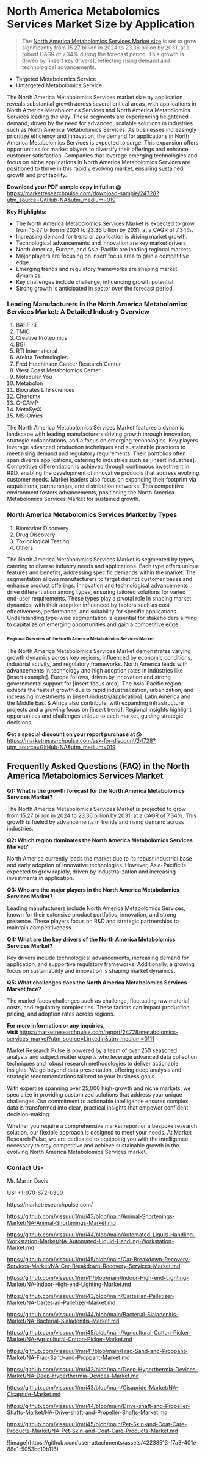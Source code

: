 <h1>North America Metabolomics Services Market&nbsp;Size by Application</h1><blockquote><p>The <a href="https://marketresearchpulse.com/download-sample/24728?utm_source=GitHub-NA&amp;utm_medium=019">North America Metabolomics Services Market size</a> is set to grow significantly from 15.27 billion in 2024 to 23.36 billion by 2031, at a robust CAGR of 7.34% during the forecast period. This growth is driven by [insert key drivers], reflecting rising demand and technological advancements.</p></blockquote><ul><li>Targeted Metabolomics Service<li> Untargeted Metabolomics Service</li></ul><p>The North America Metabolomics Services market size by application reveals substantial growth across several critical areas, with applications in North America Metabolomics Services and North America Metabolomics Services leading the way. These segments are experiencing heightened demand, driven by the need for advanced, scalable solutions in industries such as North America Metabolomics Services. As businesses increasingly prioritize efficiency and innovation, the demand for applications in North America Metabolomics Services is expected to surge. This expansion offers opportunities for market players to diversify their offerings and enhance customer satisfaction. Companies that leverage emerging technologies and focus on niche applications in North America Metabolomics Services are positioned to thrive in this rapidly evolving market, ensuring sustained growth and profitability.</p><p><strong>Download your PDF sample copy in full at @ </strong><a href="https://marketresearchpulse.com/download-sample/24728?utm_source=GitHub-NA&amp;utm_medium=019">https://marketresearchpulse.com/download-sample/24728?utm_source=GitHub-NA&amp;utm_medium=019</a></p><p><strong>Key Highlights: </strong></p><ul><li>The North America Metabolomics Services Market is expected to grow from 15.27 billion in 2024 to 23.36 billion by 2031, at a CAGR of 7.34%.</li><li>Increasing demand for trend or application is driving market growth.</li><li>Technological advancements and innovation are key market drivers.</li><li>North America, Europe, and Asia-Pacific are leading regional markets.</li><li>Major players are focusing on insert focus area to gain a competitive edge.</li><li>Emerging trends and regulatory frameworks are shaping market dynamics.</li><li>Key challenges include challenge, influencing growth potential.</li><li>Strong growth is anticipated in sector over the forecast period.</li></ul><h3>Leading Manufacturers in the North America Metabolomics Services Market: A Detailed Industry Overview</h3><ol><li>BASF SE</li><li>TMIC</li><li>Creative Proteomics</li><li>BGI</li><li>RTI International</li><li>Afekta Technologies</li><li>Fred Hutchinson Cancer Research Center</li><li>West Coast Metabolomics Center</li><li>Molecular You</li><li>Metabolon</li><li>Biocrates Life sciences</li><li>Chenomx</li><li>C-CAMP</li><li>MetaSysX</li><li>MS-Omics</li></ol><div class="flex max-w-full flex-col flex-grow"><div class="min-h-8 text-message flex w-full flex-col items-end gap-2 whitespace-normal break-words [.text-message+&amp;]:mt-5" dir="auto" data-message-author-role="assistant" data-message-id="fd8432e4-4910-450d-b182-61b7bfb0a01f" data-message-model-slug="gpt-4o"><div class="flex w-full flex-col gap-1 empty:hidden first:pt-[3px]"><div class="markdown prose w-full break-words dark:prose-invert light"><p>The North America Metabolomics Services Market features a dynamic landscape with leading manufacturers driving growth through innovation, strategic collaborations, and a focus on emerging technologies. Key players leverage advanced production techniques and sustainable practices to meet rising demand and regulatory requirements. Their portfolios often span diverse applications, catering to industries such as [insert industries]. Competitive differentiation is achieved through continuous investment in R&amp;D, enabling the development of innovative products that address evolving customer needs. Market leaders also focus on expanding their footprint via acquisitions, partnerships, and distribution networks. This competitive environment fosters advancements, positioning the North America Metabolomics Services Market for sustained growth.</p></div></div></div></div><h3>North America Metabolomics Services Market by Types</h3><ol><li>Biomarker Discovery<li> Drug Discovery<li> Toxicological Testing<li> Others</li></ol><div class="flex max-w-full flex-col flex-grow"><div class="min-h-8 text-message flex w-full flex-col items-end gap-2 whitespace-normal break-words [.text-message+&amp;]:mt-5" dir="auto" data-message-author-role="assistant" data-message-id="084470be-0bb7-4664-bddf-5156b4f41249" data-message-model-slug="gpt-4o-mini"><div class="flex w-full flex-col gap-1 empty:hidden first:pt-[3px]"><div class="markdown prose w-full break-words dark:prose-invert light"><p>The North America Metabolomics Services Market is segmented by types, catering to diverse industry needs and applications. Each type offers unique features and benefits, addressing specific demands within the market. The segmentation allows manufacturers to target distinct customer bases and enhance product offerings. Innovation and technological advancements drive differentiation among types, ensuring tailored solutions for varied end-user requirements. These types play a pivotal role in shaping market dynamics, with their adoption influenced by factors such as cost-effectiveness, performance, and suitability for specific applications. Understanding type-wise segmentation is essential for stakeholders aiming to capitalize on emerging opportunities and gain a competitive edge.</p></div></div></div></div><h3><span style="font-size: 11px;">Regional Overview of the North America Metabolomics Services Market</span></h3><div class="flex max-w-full flex-col flex-grow"><div class="min-h-8 text-message flex w-full flex-col items-end gap-2 whitespace-normal break-words [.text-message+&amp;]:mt-5" dir="auto" data-message-author-role="assistant" data-message-id="e9038762-ce64-4e30-91c9-9bd413514231" data-message-model-slug="gpt-4o-mini"><div class="flex w-full flex-col gap-1 empty:hidden first:pt-[3px]"><div class="markdown prose w-full break-words dark:prose-invert light"><p>The North America Metabolomics Services Market demonstrates varying growth dynamics across key regions, influenced by economic conditions, industrial activity, and regulatory frameworks. North America leads with advancements in technology and high adoption rates in industries like [insert example]. Europe follows, driven by innovation and strong governmental support for [insert focus area]. The Asia-Pacific region exhibits the fastest growth due to rapid industrialization, urbanization, and increasing investments in [insert industry/application]. Latin America and the Middle East &amp; Africa also contribute, with expanding infrastructure projects and a growing focus on [insert trend]. Regional insights highlight opportunities and challenges unique to each market, guiding strategic decisions.</p></div></div></div></div><p><strong>Get a special discount on your report purchase at @ </strong><a href="https://marketresearchpulse.com/ask-for-discount/24728?utm_source=GitHub-NA&amp;utm_medium=019">https://marketresearchpulse.com/ask-for-discount/24728?utm_source=GitHub-NA&amp;utm_medium=019</a></p><h2>Frequently Asked Questions (FAQ) in the North America Metabolomics Services Market</h2><p><strong>Q1: What is the growth forecast for the North America Metabolomics Services Market?</strong></p><p>The North America Metabolomics Services Market is projected to grow from 15.27 billion in 2024 to 23.36 billion by 2031, at a CAGR of 7.34%. This growth is fueled by advancements in trends and rising demand across industries.</p><p><strong>Q2: Which region dominates the North America Metabolomics Services Market?</strong></p><p>North America currently leads the market due to its robust industrial base and early adoption of innovative technologies. However, Asia-Pacific is expected to grow rapidly, driven by industrialization and increasing investments in application.</p><p><strong>Q3: Who are the major players in the North America Metabolomics Services Market?</strong></p><p>Leading manufacturers include North America Metabolomics Services, known for their extensive product portfolios, innovation, and strong presence. These players focus on R&amp;D and strategic partnerships to maintain competitiveness.</p><p><strong>Q4: What are the key drivers of the North America Metabolomics Services Market?</strong></p><p>Key drivers include technological advancements, increasing demand for application, and supportive regulatory frameworks. Additionally, a growing focus on sustainability and innovation is shaping market dynamics.</p><p><strong>Q5: What challenges does the North America Metabolomics Services Market face?</strong></p><p>The market faces challenges such as challenge, fluctuating raw material costs, and regulatory complexities. These factors can impact production, pricing, and adoption rates across regions.</p><p><strong>For more information or any inquiries, visit&nbsp;</strong><a href="https://marketresearchpulse.com/report/24728/metabolomics-services-market?utm_source=Linkedin&utm_medium=0111">https://marketresearchpulse.com/report/24728/metabolomics-services-market?utm_source=Linkedin&utm_medium=0111</a></p><p>Market Research Pulse is powered by a team of over 250 seasoned analysts and subject matter experts who leverage advanced data collection techniques and robust research methodologies to deliver actionable insights. We go beyond data presentation, offering deep analysis and strategic recommendations tailored to your business goals.</p><p>With expertise spanning over 25,000 high-growth and niche markets, we specialize in providing customized solutions that address your unique challenges. Our commitment to actionable intelligence ensures complex data is transformed into clear, practical insights that empower confident decision-making.</p><p>Whether you require a comprehensive market report or a bespoke research solution, our flexible approach is designed to meet your needs. At Market Research Pulse, we are dedicated to equipping you with the intelligence necessary to stay competitive and achieve sustainable growth in the evolving North America Metabolomics Services market.</p><h3><strong>Contact Us-</strong></h3><p>Mr. Martin Davis</p><p>US: +1-970-672-0390</p><p>https://marketresearchpulse.com/</p><p><a href="https://github.com/vissuuu1/mri43/blob/main/Animal-Shortenings-Market/NA-Animal-Shortenings-Market.md">https://github.com/vissuuu1/mri43/blob/main/Animal-Shortenings-Market/NA-Animal-Shortenings-Market.md</a></p><p><a href="https://github.com/vissuuu1/mri44/blob/main/Automated-Liquid-Handling-Workstation-Market/NA-Automated-Liquid-Handling-Workstation-Market.md">https://github.com/vissuuu1/mri44/blob/main/Automated-Liquid-Handling-Workstation-Market/NA-Automated-Liquid-Handling-Workstation-Market.md</a></p><p><a href="https://github.com/vissuuu1/mri45/blob/main/Car-Breakdown-Recovery-Services-Market/NA-Car-Breakdown-Recovery-Services-Market.md">https://github.com/vissuuu1/mri45/blob/main/Car-Breakdown-Recovery-Services-Market/NA-Car-Breakdown-Recovery-Services-Market.md</a></p><p><a href="https://github.com/vissuuu1/mri41/blob/main/Indoor-High-end-Lighting-Market/NA-Indoor-High-end-Lighting-Market.md">https://github.com/vissuuu1/mri41/blob/main/Indoor-High-end-Lighting-Market/NA-Indoor-High-end-Lighting-Market.md</a></p><p><a href="https://github.com/vissuuu1/mri43/blob/main/Cartesian-Palletizer-Market/NA-Cartesian-Palletizer-Market.md">https://github.com/vissuuu1/mri43/blob/main/Cartesian-Palletizer-Market/NA-Cartesian-Palletizer-Market.md</a></p><p><a href="https://github.com/vissuuu1/mri44/blob/main/Bacterial-Sialadenitis-Market/NA-Bacterial-Sialadenitis-Market.md">https://github.com/vissuuu1/mri44/blob/main/Bacterial-Sialadenitis-Market/NA-Bacterial-Sialadenitis-Market.md</a></p><p><a href="https://github.com/vissuuu1/mri45/blob/main/Agricultural-Cotton-Picker-Market/NA-Agricultural-Cotton-Picker-Market.md">https://github.com/vissuuu1/mri45/blob/main/Agricultural-Cotton-Picker-Market/NA-Agricultural-Cotton-Picker-Market.md</a></p><p><a href="https://github.com/vissuuu1/mri41/blob/main/Frac-Sand-and-Proppant-Market/NA-Frac-Sand-and-Proppant-Market.md">https://github.com/vissuuu1/mri41/blob/main/Frac-Sand-and-Proppant-Market/NA-Frac-Sand-and-Proppant-Market.md</a></p><p><a href="https://github.com/vissuuu1/mri42/blob/main/Deep-Hyperthermia-Devices-Market/NA-Deep-Hyperthermia-Devices-Market.md">https://github.com/vissuuu1/mri42/blob/main/Deep-Hyperthermia-Devices-Market/NA-Deep-Hyperthermia-Devices-Market.md</a></p><p><a href="https://github.com/vissuuu1/mri43/blob/main/Cisapride-Market/NA-Cisapride-Market.md">https://github.com/vissuuu1/mri43/blob/main/Cisapride-Market/NA-Cisapride-Market.md</a></p><p><a href="https://github.com/vissuuu1/mri44/blob/main/Drive-shaft-and-Propeller-Shafts-Market/NA-Drive-shaft-and-Propeller-Shafts-Market.md">https://github.com/vissuuu1/mri44/blob/main/Drive-shaft-and-Propeller-Shafts-Market/NA-Drive-shaft-and-Propeller-Shafts-Market.md</a></p><p><a href="https://github.com/vissuuu1/mri45/blob/main/Pet-Skin-and-Coat-Care-Products-Market/NA-Pet-Skin-and-Coat-Care-Products-Market.md">https://github.com/vissuuu1/mri45/blob/main/Pet-Skin-and-Coat-Care-Products-Market/NA-Pet-Skin-and-Coat-Care-Products-Market.md</a></p>
![image](https://github.com/user-attachments/assets/42238513-f7a3-401e-88e1-5053bc19b116)
